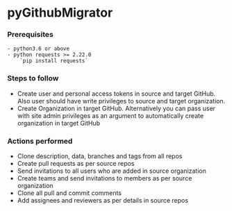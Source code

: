 # pyGithubMigrator

### Prerequisites

    - python3.6 or above
    - python requests >= 2.22.0 
        `pip install requests`

### Steps to follow
- Create user and personal access tokens in source and target GitHub. Also user should have write privileges to source and target organization.
- Create Organization in target GitHub. Alternatively you can pass user with site admin privileges as an argument to automatically create organization in target GitHub

### Actions performed
- Clone description, data, branches and tags from all repos
- Create pull requests as per source repos
- Send invitations to all users who are added in source organization
- Create teams and send invitations to members as per source organization
- Clone all pull and commit comments
- Add assignees and reviewers as per details in source repos
